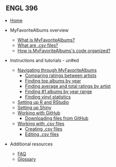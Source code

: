<!-- _sidebar.md -->

## &nbsp; ENGL 396

* [Home](README.md)

* MyFavoriteAlbums overview

  * [What is MyFavoriteAlbums?](README.md)
  * [What are .csv files?](csvwhatis.md)
  * [How is MyFavoriteAlbums's code organized?](codeorganization.md)
  
* Instructions and tutorials - un#ed
  
  * [Navigating through MyFavoriteAlbums](navigating.md)
      * [Comparing ratings between artists](navigating.md###comparing-ratings-between-artists)
      * [Finding top albums by year](###top-by-year)
      * [Finding average and total ratings by artist](###finding-average-and-total-ratings-by-artist)
      * [Finding #1 albums by year range](navigating/#top-by-year-range)
      * [Finding vinyl statistics](#vinyl)
  * [Setting up R and RStudio](rrstudio.md)
  * [Setting up Shiny](shiny.md)
  * [Working with GitHub](github.md)
    * [Downloading files from GitHub](github.md/#download)
  * [Working with .csv files](csv.md)
    * [Creating .csv files](csv.md/#create)
    * [Editing .csv files](csv.md/#edit)

* Additional resources
  
  * [FAQ](faq.md)
  * [Glossary](glossary.md)

